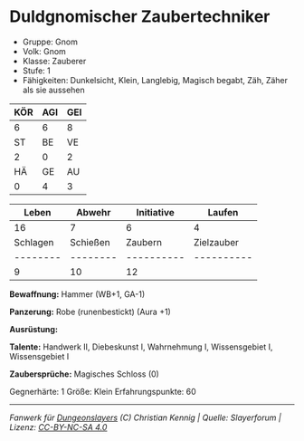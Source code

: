 # Duldgnomischer Zaubertechniker  
- Gruppe: Gnom  
- Volk: Gnom  
- Klasse: Zauberer  
- Stufe: 1  
- Fähigkeiten: Dunkelsicht, Klein, Langlebig, Magisch begabt, Zäh, Zäher als sie aussehen  


| KÖR | AGI | GEI |  
| --- | --- | --- |  
| 6   | 6   | 8   |
| ST  | BE  | VE  |  
| 2   | 0   | 2   |
| HÄ  | GE  | AU  |  
| 0   | 4   | 3   |


| Leben    | Abwehr   | Initiative | Laufen     |
| -------- | -------- | ---------- | ---------- |
| 16       | 7        | 6          | 4          |
| Schlagen | Schießen | Zaubern    | Zielzauber |
| -------- | -------- | ---------- | ---------- |
| 9        | 10       | 12         |            |

**Bewaffnung:**
Hammer (WB+1, GA-1)

**Panzerung:**
Robe (runenbestickt) (Aura +1)

**Ausrüstung:**


**Talente:**
Handwerk II, Diebeskunst I, Wahrnehmung I, Wissensgebiet I, Wissensgebiet I

**Zaubersprüche:**
Magisches Schloss (0)

Gegnerhärte: 1
Größe: Klein
Erfahrungspunkte: 60



___
*Fanwerk für [Dungeonslayers](https://www.dungeonslayers.net/) (C) Christian Kennig | Quelle: Slayerforum | Lizenz: [CC-BY-NC-SA 4.0](https://creativecommons.org/licenses/by-nc-sa/4.0/deed.de)*